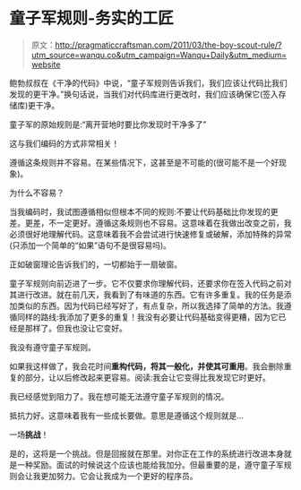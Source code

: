 # 童子军规则-务实的工匠

> 原文：<http://pragmaticcraftsman.com/2011/03/the-boy-scout-rule/?utm_source=wanqu.co&utm_campaign=Wanqu+Daily&utm_medium=website>

鲍勃叔叔在《干净的代码》中说，“童子军规则告诉我们，我们应该让代码比我们发现的更干净。”换句话说，当我们对代码库进行更改时，我们应该确保它(签入存储库)更干净。

童子军的原始规则是:“离开营地时要比你发现时干净多了”

这与我们编码的方式非常相关！

遵循这条规则并不容易。在某些情况下，这甚至是不可能的(很可能不是一个好现象)。

为什么不容易？

当我编码时，我试图遵循相似但根本不同的规则:不要让代码基础比你发现的更差。更差，不一定更好。遵循这条规则也不容易。这意味着在我做出改变之前，我必须很好地理解代码。这意味着我不会尝试进行快速修复或破解，添加特殊的异常(只添加一个简单的“如果”语句不是很容易吗)。

正如破窗理论告诉我们的，一切都始于一扇破窗。

童子军规则向前迈进了一步。它不仅要求你理解代码，还要求你在签入代码之前对其进行改进。就在前几天，我看到了有味道的东西。它有许多重复。我的任务是添加类似的东西。因为代码已经写好了，有点复杂，所以我选择了简单的方法。我遵循同样的路线:我添加了更多的重复！我没有必要让代码基础变得更糟，因为它已经是那样了。但我也没让它变好。

我没有遵守童子军规则。

如果我这样做了，我会花时间**重构代码，将其一般化，并使其可重用**。我会删除重复的部分，让以后修改起来更容易。阅读:我会让它变得比我发现它时更好。

我已经感觉到阻力了。我在想可能无法遵守童子军规则的情况。

抵抗力好。这意味着我有一些成长要做。意思是遵循这个规则就是…

一场**挑战**！

是的，这将是一个挑战。但是回报就在那里。对你正在工作的系统进行改进本身就是一种奖励。面试的时候说这个应该也能给我加分。但最重要的是，遵守童子军规则会让我更加努力。它会让我成为一个更好的程序员。